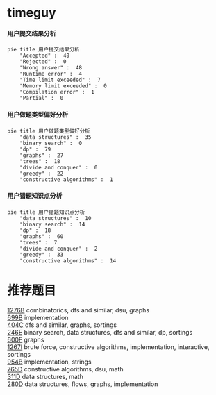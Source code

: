 # timeguy

<!-- tabs:start -->



#### **用户提交结果分析**

```mermaid
pie title 用户提交结果分析
    "Accepted" :  40
    "Rejected" :  0
    "Wrong answer" :  48
    "Runtime error" :  4
    "Time limit exceeded" :  7
    "Memory limit exceeded" :  0
    "Compilation error" :  1
    "Partial" :  0
```

#### **用户做题类型偏好分析**

```mermaid
pie title 用户做题类型偏好分析
    "data structures" :  35
    "binary search" :  0
    "dp" :  79
    "graphs" :  27
    "trees" :  18
    "divide and conquer" :  0
    "greedy" :  22
    "constructive algorithms" :  1
```
#### **用户错题知识点分析**

```mermaid
pie title 用户错题知识点分析
    "data structures" :  10
    "binary search" :  14
    "dp" :  18
    "graphs" :  60
    "trees" :  7
    "divide and conquer" :  2
    "greedy" :  33
    "constructive algorithms" :  14
```



<!-- tabs:end -->
# 推荐题目
[1276B](https://codeforces.com/contest/1276/problem/B)		combinatorics,
                        dfs and similar,
                        dsu,
                        graphs		  
[699B](https://codeforces.com/contest/699/problem/B)		implementation		  
[404C](https://codeforces.com/contest/404/problem/C)		dfs and similar,
                        graphs,
                        sortings		  
[246E](https://codeforces.com/contest/246/problem/E)		binary search,
                        data structures,
                        dfs and similar,
                        dp,
                        sortings		  
[600F](https://codeforces.com/contest/600/problem/F)		graphs		  
[1267I](https://codeforces.com/contest/1267/problem/I)		brute force,
                        constructive algorithms,
                        implementation,
                        interactive,
                        sortings		  
[954B](https://codeforces.com/contest/954/problem/B)		implementation,
                        strings		  
[765D](https://codeforces.com/contest/765/problem/D)		constructive algorithms,
                        dsu,
                        math		  
[311D](https://codeforces.com/contest/311/problem/D)		data structures,
                        math		  
[280D](https://codeforces.com/contest/280/problem/D)		data structures,
                        flows,
                        graphs,
                        implementation		  
